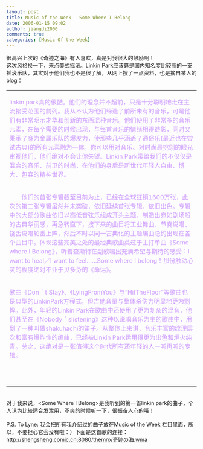 ```yaml
---
layout: post
title: Music of the Week - Some Where I Belong
date: 2006-01-15 09:02
author: jiangdi2000
comments: true
categories: [Music Of the Week]
---
```

<div id="msgcns!C840C88DA912213B!564" class="bvMsg"><div>很高兴上次的《奇迹之海》有人喜欢，真是对我很大的鼓励啊！</div>
<div>这次风格换一下，来点美式摇滚。Linkin Park应该算是国内知名度比较高的一支摇滚乐队，其实对于他们我也不是很了解，从网上搜了一点资料，也是摘自某人的blog：</div>
<div>
<table cellspacing="0" width="100%" border="0">
<tbody>
<tr>
<td>
<p><font color="#cc99ff">linkin park真的很酷。他们的理念并不超前，只是十分聪明地走在主流接受范围的前列。我从不认为他们缔造了前所未有的音乐，可是他们有非常昭示才华和创新的东西混种音乐。他们使用了非常多的音乐元素，在每个需要的时候出现，与每首音乐的情绪相得益彰，同时又秉承了身为金属乐队的爆发力，使那些几乎涵盖了通俗乐(最近也在尝试古典)的所有元素融为一体。你可以用对音乐、对时尚最挑剔的眼光审视他们，他们绝对不会让你失望。Linkin Park带给我们的不仅仅是混合的音乐、前卫的时尚，在他们的身后是新世代年轻人自由、博大、包容的精神世界。</font></p>
<p><br /><font color="#cc99ff">　　他们的首张专辑截至目前为止，已经在全球狂销1600万张，此次的第二张专辑虽然并未突破，依旧延续首张专辑，依旧出色。专辑中的大部分歌曲依旧以高低音弦乐组成开头主题，制造出宛如剧场般的古典华丽感，再急转直下，接下来的曲目将工业舞曲、节奏说唱、饶舌说唱轮番上阵，然后不时以同一古典化的主题编曲隐约出现在各个曲目中。体现这些完美之处的最经典歌曲莫过于主打单曲《Some where I Belong》，听着查斯特在副歌唱出充满希望与期待的感受：I want to heal／I want to feel……Some where I belong！那份触动心灵的程度绝对不亚于贝多芬的《命运》。</font></p>
<p><br /><font color="#cc99ff">歌曲《Don＇t Stay》、《LyingFromYou》与“HitTheFloor”等歌曲也是典型的LinkinPark方程式，但吉他音量与整体杀伤力明显地更为剽悍。此外，年轻的Linkin Park在歌曲中还使用了更为复杂的混音，他们甚至在《Nobody＇slistening》这种以说唱音乐为主的歌曲中，用到了一种叫做shakuhachi的笛子。从整体上来讲，音乐丰富的纹理层次和富有爆炸性的编曲，已经被Linkin Park运用得更为出色和炉火纯青。总之，这绝对是一张值得这个时代所有还年轻的人一听再听的专辑。</font></p></td></tr>
<tr>
<td>
<table cellspacing="0" border="0">
<tbody><font color="#800000"></font></tbody></table></td></tr>
<tr>
<td></td></tr>
<tr>
<td></td></tr></tbody></table></div>
<div> </div>
<div>对于我来说，&lt;Some Where I Belong&gt;是我听到的第一首linkin park的曲子，个人认为比较适合发泄用，不爽的时候听一下，很振奋人心的哦！</div>
<div> </div>
<div>P.S. To Lyne: 我会把所有我介绍过的曲子放在Music of the Week 栏目里面，所以，不要担心它会没有啦：）下面是这首歌的连接：</div>
<div><a href="http://shengsheng.comic.cn:8080/themro/" rel="nofollow">http://shengsheng.comic.cn:8080/themro/奇迹の海.wma</a></div></div>
